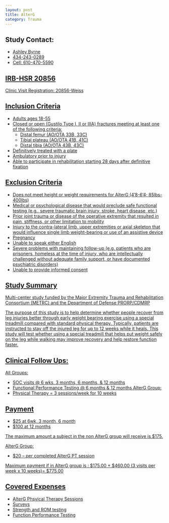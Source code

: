 ```yaml
---
layout: post
title: AlterG
category: Trauma
---
```


## Study Contact:  
- <a href="mailto:AEB6Q@hscmail.mcc.virginia.edu">Ashley Byrne 
- 434-243-0289
- Cell: 610-470-5590

## IRB-HSR 20856
Clinic Visit Registration:
20856-Weiss

##  Inclusion Criteria

- Adults ages 18-55
- Closed or open (Gustilo Type I, II or IIIA) fractures meeting at least one of the following criteria:
    - Distal femur (AO/OTA 33B, 33C)
    - Tibial plateau (AO/OTA 41B, 41C)
    - Distal tibia (AO/OTA 43B, 43C)
 - Definitively treated with a plate
 - Ambulatory prior to injury
 - Able to participate in rehabilitation starting 28 days after definitive fixation


##  Exclusion Criteria

- Does not meet height or weight requirements for AlterG (4’8-6’4; 85lbs-400lbs)
- Medical or psychological disease that would preclude safe functional testing (e.g., severe traumatic brain injury, stroke, heart disease, etc.)
- Prior joint trauma or disease of the operative extremity that resulted in pain, stiffness, or other limitation to mobility
- Injury to the contra-lateral limb, upper extremities or axial skeleton that would influence single limb weight-bearing or use of an assistive device
- Pregnancy
- Unable to speak either English  
- Severe problems with maintaining follow-up (e.g. patients who are prisoners, homeless at the time of injury, who are intellectually challenged without adequate family support, or have documented psychiatric disorders)
- Unable to provide informed consent

## Study Summary

Multi-center study funded by the Major Extremity Trauma and Rehabilitation Consortium (METRC) and the Department of Defense PRORP/CDMRP

The purpose of this study is to help determine whether people recover from leg injuries better through early weight bearing exercise using a special treadmill compared with standard physical therapy. Typically, patients are instructed to stay off the injured leg for up to 12 weeks while it heals. This study will test whether using a special treadmill that helps put weight safely on the leg while walking may improve recovery and help restore function faster.

## Clinical Follow Ups:

All Groups:
- SOC visits @ 6 wks, 3 months, 6 months, & 12 months
- Functional Performance Testing @ 6 months & 12 months
AlterG Group:
- Physical Therapy = 3 sessions/week for 10 weeks

## Payment
- $25 at 6wk, 3 month, 6 month
- $100 at 12 months

The maximum amount a subject in the non AlterG group will receive is $175.

AlterG Group: 
- $20 – per completed AlterG PT session

Maximum payment if in AlterG group is : $175.00 + $460.00 (3 visits per week x 10 weeks)= $775.00


## Covered Expenses
- AlterG Phsyical Therapy Sessions
- Surveys
- Strength and ROM testing
- Function Performance Testing
